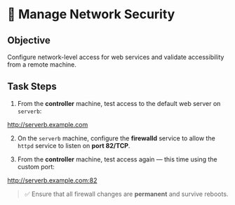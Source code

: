 # 🔐 Manage Network Security

## Objective

Configure network-level access for web services and validate accessibility from a remote machine.

## Task Steps

1. From the **controller** machine, test access to the default web server on `serverb`:

http://serverb.example.com


2. On the `serverb` machine, configure the **firewalld** service to allow the `httpd` service to listen on **port 82/TCP**.

3. From the **controller** machine, test access again — this time using the custom port:

http://serverb.example.com:82


> ✅ Ensure that all firewall changes are **permanent** and survive reboots.
